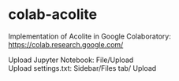 # colab-acolite
Implementation of Acolite in Google Colaboratory: <br>
https://colab.research.google.com/

Upload Jupyter Notebook: File/Upload <br>
Upload settings.txt: Sidebar/Files tab/ Upload 
